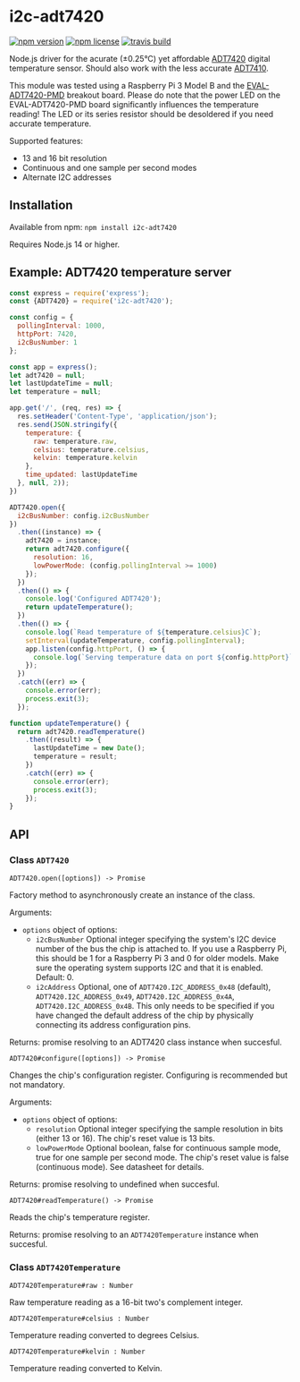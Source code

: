 # i2c-adt7420

[![npm version](https://img.shields.io/npm/v/i2c-adt7420.svg)](https://www.npmjs.com/package/i2c-adt7420)
[![npm license](https://img.shields.io/npm/l/i2c-adt7420.svg)](https://www.npmjs.com/package/i2c-adt7420)
[![travis build](https://travis-ci.org/tvdstaaij/node-i2c-adt7420.svg?branch=master)](https://travis-ci.org/tvdstaaij/node-i2c-adt7420)

Node.js driver for the acurate (±0.25°C) yet affordable [ADT7420][adt7420-prod] digital temperature sensor.
Should also work with the less accurate [ADT7410][adt7410-prod].

This module was tested using a Raspberry Pi 3 Model B and the [EVAL-ADT7420-PMD][adt7420-eval] breakout board.
Please do note that the power LED on the EVAL-ADT7420-PMD board significantly influences the temperature reading!
The LED or its series resistor should be desoldered if you need accurate temperature.

Supported features:

* 13 and 16 bit resolution
* Continuous and one sample per second modes
* Alternate I2C addresses

## Installation

Available from npm: `npm install i2c-adt7420`

Requires Node.js 14 or higher.

## Example: ADT7420 temperature server

```javascript
const express = require('express');
const {ADT7420} = require('i2c-adt7420');

const config = {
  pollingInterval: 1000,
  httpPort: 7420,
  i2cBusNumber: 1
};

const app = express();
let adt7420 = null;
let lastUpdateTime = null;
let temperature = null;

app.get('/', (req, res) => {
  res.setHeader('Content-Type', 'application/json');
  res.send(JSON.stringify({
    temperature: {
      raw: temperature.raw,
      celsius: temperature.celsius,
      kelvin: temperature.kelvin
    },
    time_updated: lastUpdateTime
  }, null, 2));
})

ADT7420.open({
  i2cBusNumber: config.i2cBusNumber
})
  .then((instance) => {
    adt7420 = instance;
    return adt7420.configure({
      resolution: 16,
      lowPowerMode: (config.pollingInterval >= 1000)
    });
  })
  .then(() => {
    console.log('Configured ADT7420');
    return updateTemperature();
  })
  .then(() => {
    console.log(`Read temperature of ${temperature.celsius}C`);
    setInterval(updateTemperature, config.pollingInterval);
    app.listen(config.httpPort, () => {
      console.log(`Serving temperature data on port ${config.httpPort}`);
    });
  })
  .catch((err) => {
    console.error(err);
    process.exit(3);
  });

function updateTemperature() {
  return adt7420.readTemperature()
    .then((result) => {
      lastUpdateTime = new Date();
      temperature = result;
    })
    .catch((err) => {
      console.error(err);
      process.exit(3);
    });
}
```

## API

### Class `ADT7420`

`ADT7420.open([options]) -> Promise`

Factory method to asynchronously create an instance of the class.

Arguments:

* `options` object of options:
    * `i2cBusNumber` Optional integer specifying the system's I2C device number of the bus the chip is attached to.
      If you use a Raspberry Pi, this should be 1 for a Raspberry Pi 3 and 0 for older models.
      Make sure the operating system supports I2C and that it is enabled. Default: 0.
    * `i2cAddress` Optional, one of `ADT7420.I2C_ADDRESS_0x48` (default), `ADT7420.I2C_ADDRESS_0x49`, `ADT7420.I2C_ADDRESS_0x4A`, `ADT7420.I2C_ADDRESS_0x4B`.
      This only needs to be specified if you have changed the default address of the chip by physically connecting its address configuration pins.

Returns: promise resolving to an ADT7420 class instance when succesful.

`ADT7420#configure([options]) -> Promise`

Changes the chip's configuration register. Configuring is recommended but not mandatory.

Arguments:

* `options` object of options:
    * `resolution` Optional integer specifying the sample resolution in bits (either 13 or 16).
      The chip's reset value is 13 bits.
    * `lowPowerMode` Optional boolean, false for continuous sample mode, true for one sample per second mode. 
      The chip's reset value is false (continuous mode). See datasheet for details.

Returns: promise resolving to undefined when succesful.

`ADT7420#readTemperature() -> Promise`

Reads the chip's temperature register.

Returns: promise resolving to an `ADT7420Temperature` instance when succesful.

### Class `ADT7420Temperature`

`ADT7420Temperature#raw : Number`

Raw temperature reading as a 16-bit two's complement integer.

`ADT7420Temperature#celsius : Number`

Temperature reading converted to degrees Celsius.

`ADT7420Temperature#kelvin : Number`

Temperature reading converted to Kelvin.

[adt7420-prod]: http://www.analog.com/en/products/analog-to-digital-converters/integrated-special-purpose-converters/digital-temperature-sensors/adt7420.html
[adt7410-prod]: http://www.analog.com/en/products/analog-to-digital-converters/integrated-special-purpose-converters/digital-temperature-sensors/adt7410.html
[adt7420-eval]: http://www.analog.com/en/design-center/evaluation-hardware-and-software/evaluation-boards-kits/eval-adt7420-pmdz.html
